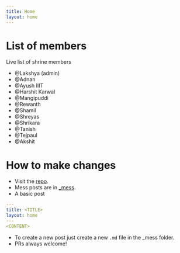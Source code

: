 ```yaml
---
title: Home
layout: home
---
```


# List of members
Live list of shrine members
- @Lakshya (admin)
- @Adnan
- @Ayush IIIT
- @Harshit Karwal
- @Mangipuddi
- @Rewanth
- @Shamil
- @Shreyas
- @Shrikara
- @Tanish
- @Tejpaul
- @Akshit

# How to make changes

- Visit the [repo](https://github.com/shrine-blog/shrine-blog.github.io).
- Mess posts are in [_mess](https://github.com/shrine-blog/shrine-blog.github.io/tree/main/_mess).
- A basic post

```yaml
---
title: <TITLE>
layout: home
---
<CONTENT>
```
- To create a new post just create a new `.md` file in the _mess folder.
- PRs always welcome!